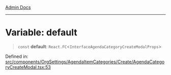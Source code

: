 [Admin Docs](/)

***

# Variable: default

> `const` **default**: `React.FC`\<`InterfaceAgendaCategoryCreateModalProps`\>

Defined in: [src/components/OrgSettings/AgendaItemCategories/Create/AgendaCategoryCreateModal.tsx:53](https://github.com/PalisadoesFoundation/talawa-admin/blob/main/src/components/OrgSettings/AgendaItemCategories/Create/AgendaCategoryCreateModal.tsx#L53)
